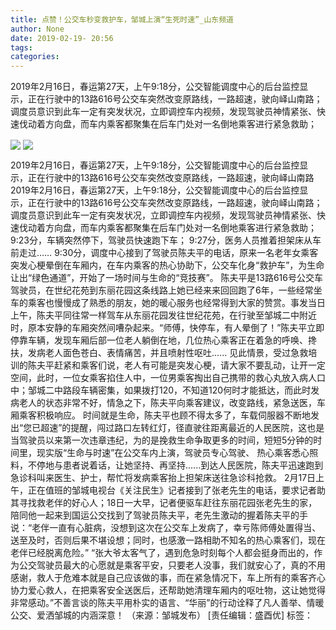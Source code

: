 ```yaml
---
title: 点赞！公交车秒变救护车，邹城上演“生死时速”_山东频道
author: None
date: 2019-02-19- 20:56
tags: 
categories: 
---
```

2019年2月16日，春运第27天，上午9:18分，公交智能调度中心的后台监控显示，正在行驶中的13路616号公交车突然改变原路线，一路超速，驶向峄山南路；调度员意识到此车一定有突发状况，立即调控车内视频，发现驾驶员神情紧张、快速伐动着方向盘，而车内乘客都聚集在后车门处对一名倒地乘客进行紧急救助；
<!-- more -->
                
<img align="center" border="0" src="http://p0.ifengimg.com/a/2019_08/47285db6e6d8a74_size113_w1080_h810.jpg" />
                
<img align="center" border="0" src="http://p2.ifengimg.com/a/2016/0810/204c433878d5cf9size1_w16_h16.png" />
            
2019年2月16日，春运第27天，上午9:18分，公交智能调度中心的后台监控显示，正在行驶中的13路616号公交车突然改变原路线，一路超速，驶向峄山南路
2019年2月16日，春运第27天，上午9:18分，公交智能调度中心的后台监控显示，正在行驶中的13路616号公交车突然改变原路线，一路超速，驶向峄山南路；调度员意识到此车一定有突发状况，立即调控车内视频，发现驾驶员神情紧张、快速伐动着方向盘，而车内乘客都聚集在后车门处对一名倒地乘客进行紧急救助；
9:23分，车辆突然停下，驾驶员快速跑下车；
9:27分，医务人员推着担架床从车前走过……
9:30分，调度中心接到了驾驶员陈夫平的电话，原来一名老年女乘客突发心梗晕倒在车厢内，在车内乘客的热心协助下，公交车化身“救护车”，为生命让出“绿色通道”，开始了一场时间与生命的“竞技赛”。
陈夫平是13路616号公交车驾驶员，在世纪花苑到东丽花园这条线路上她已经来来回回跑了6年，一些经常坐车的乘客也慢慢成了熟悉的朋友，她的暖心服务也经常得到大家的赞赏。事发当日上午，陈夫平同往常一样驾车从东丽花园发往世纪花苑，在行驶至邹城二中附近时，原本安静的车厢突然间嘈杂起来。“师傅，快停车，有人晕倒了！”陈夫平立即停靠车辆，发现车厢后部一位老人躺倒在地，几位热心乘客正在着急的呼唤、搀扶，发病老人面色苍白、表情痛苦，并且喷射性呕吐......
见此情景，受过急救培训的陈夫平赶紧和乘客们说，老人有可能是突发心梗，请大家不要乱动，让开一定空间，此时，一位女乘客掐住人中，一位男乘客掏出自己携带的救心丸放入病人口中；邹城二中路段车辆密集，如果拨打120，不知道120何时才能抵达，而此时发病老人的状态非常不好，情急之下，陈夫平向乘客建议，改变路线，紧急送医，车厢乘客积极响应。
时间就是生命，陈夫平也顾不得太多了，车载伺服器不断地发出“您已超速”的提醒，闯过路口左转红灯，径直驶往距离最近的人民医院，这也是当驾驶员以来第一次违章违纪，为的是挽救生命争取更多的时间，短短5分钟的时间里，现实版“生命与时速”在公交车内上演，驾驶员专心驾驶、 热心乘客悉心照料，不停地与患者说着话，让她坚持、再坚持......到达人民医院，陈夫平迅速跑到急诊科叫来医生、护士，帮忙将发病乘客抬上担架床送往急诊科抢救。
2月17日上午，正在值班的邹城电视台《关注民生》记者接到了张老先生的电话，要求记者助其寻找救老伴的好心人；18日一大早，记者便驱车赶往东丽花园张老先生的家，陪同他一起来到国运公交找到了驾驶员陈夫平，老先生激动的握着陈夫平的手说：“老伴一直有心脏病，没想到这次在公交车上发病了，幸亏陈师傅处置得当、送至及时，否则后果不堪设想；同时，也感激一路相助不知名的热心乘客们，现在老伴已经脱离危险。”
“张大爷太客气了，遇到危急时刻每个人都会挺身而出的，作为公交驾驶员最大的心愿就是乘客平安，只要老人没事，我们就安心了，真的不用感谢，救人于危难本就是自己应该做的事，而在紧急情况下，车上所有的乘客齐心协力爱心救人，在把乘客安全送医后，还帮助她清理车厢内的呕吐物，这让她觉得非常感动。”不善言谈的陈夫平用朴实的语言、“华丽”的行动诠释了凡人善举、情暖公交、爱洒邹城的内涵深意！
（来源：邹城发布）
[责任编辑：盛酉优]
标签：
 
             

